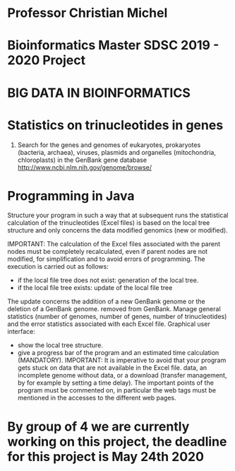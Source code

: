# Professor Christian Michel
# Bioinformatics Master SDSC 2019 - 2020 Project
# BIG DATA IN BIOINFORMATICS
# Statistics on trinucleotides in genes



1. Search for the genes and genomes of eukaryotes, prokaryotes (bacteria, archaea), viruses,
plasmids and organelles (mitochondria, chloroplasts) in the GenBank gene database
http://www.ncbi.nlm.nih.gov/genome/browse/

# Programming in Java

Structure your program in such a way that at subsequent runs the statistical calculation of the trinucleotides (Excel files) is based on the local tree structure and only concerns the data modified genomics (new or modified).

IMPORTANT: The calculation of the Excel files associated with the parent nodes must be completely recalculated,
even if parent nodes are not modified, for simplification and to avoid errors of programming.
The execution is carried out as follows:
 - if the local file tree does not exist: generation of the local tree.
 - if the local file tree exists: update of the local file tree

The update concerns the addition of a new GenBank genome or the deletion of a GenBank genome. removed from GenBank.
Manage general statistics (number of genomes, number of genes, number of trinucleotides) and the error statistics associated with each Excel file.
Graphical user interface:
 - show the local tree structure.
 - give a progress bar of the program and an estimated time calculation (MANDATORY).
IMPORTANT: It is imperative to avoid that your program gets stuck on data that are not available in the Excel file. data, an incomplete genome without data, or a download (transfer management, by for example by setting a time delay).
The important points of the program must be commented on, in particular the web tags must be mentioned in the accesses to the different web pages.


# By group of 4 we are currently working on this project, the deadline for this project is May 24th 2020
